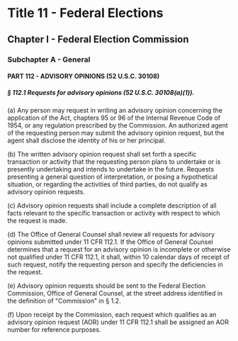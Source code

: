 
# Title 11 - Federal Elections
## Chapter I - Federal Election Commission
### Subchapter A - General
#### PART 112 - ADVISORY OPINIONS (52 U.S.C. 30108)
##### § 112.1 Requests for advisory opinions (52 U.S.C. 30108(a)(1)).

(a) Any person may request in writing an advisory opinion concerning the application of the Act, chapters 95 or 96 of the Internal Revenue Code of 1954, or any regulation prescribed by the Commission. An authorized agent of the requesting person may submit the advisory opinion request, but the agent shall disclose the identity of his or her principal.

(b) The written advisory opinion request shall set forth a specific transaction or activity that the requesting person plans to undertake or is presently undertaking and intends to undertake in the future. Requests presenting a general question of interpretation, or posing a hypothetical situation, or regarding the activities of third parties, do not qualify as advisory opinion requests.

(c) Advisory opinion requests shall include a complete description of all facts relevant to the specific transaction or activity with respect to which the request is made.

(d) The Office of General Counsel shall review all requests for advisory opinions submitted under 11 CFR 112.1. If the Office of General Counsel determines that a request for an advisory opinion is incomplete or otherwise not qualified under 11 CFR 112.1, it shall, within 10 calendar days of receipt of such request, notify the requesting person and specify the deficiencies in the request.

(e) Advisory opinion requests should be sent to the Federal Election Commission, Office of General Counsel, at the street address identified in the definition of "Commission" in § 1.2.

(f) Upon receipt by the Commission, each request which qualifies as an advisory opinion request (AOR) under 11 CFR 112.1 shall be assigned an AOR number for reference purposes.
